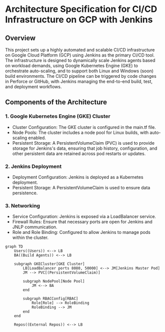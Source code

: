 # Architecture Specification for CI/CD Infrastructure on GCP with Jenkins

## Overview

This project sets up a highly automated and scalable CI/CD infrastructure on Google Cloud Platform (GCP) using Jenkins as the primary CI/CD tool. The infrastructure is designed to dynamically scale Jenkins agents based on workload demands, using Google Kubernetes Engine (GKE) to orchestrate auto-scaling, and to support both Linux and Windows (soon) build environments. The CI/CD pipeline can be triggered by code changes in Perforce or GitHub, with Jenkins managing the end-to-end build, test, and deployment workflows.

## Components of the Architecture

### 1. Google Kubernetes Engine (GKE) Cluster

* Cluster Configuration: The GKE cluster is configured in the main.tf file.
* Node Pools: The cluster includes a node pool for Linux builds, with auto-scaling enabled.
* Persistent Storage: A PersistentVolumeClaim (PVC) is used to provide storage for Jenkins's data, ensuring that job history, configuration, and other persistent data are retained across pod restarts or updates.

### 2. Jenkins Deployment

* Deployment Configuration: Jenkins is deployed as a Kubernetes deployment.
* Persistent Storage: A PersistentVolumeClaim is used to ensure data persistence.

### 3. Networking

* Service Configuration: Jenkins is exposed via a LoadBalancer service.
* Firewall Rules: Ensure that necessary ports are open for Jenkins and JNLP communication.
* Role and Role Binding: Configured to allow Jenkins to manage pods within the cluster.

```mermaid
graph TD
    Users((Users)) <--> LB
    BA((Build Agents)) <--> LB
    
    subgraph GKECluster[GKE Cluster]
        LB[LoadBalancer ports 8080, 50000] <--> JM[Jenkins Master Pod]
        JM --> PVC[(PersistentVolumeClaim)]
        
        subgraph NodePool[Node Pool]
            JM <--> BA
        end
        
        subgraph RBACConfig[RBAC]
            Role[Role] --> RoleBinding
            RoleBinding --> JM
        end
    end
    
    Repos((External Repos)) <--> LB
```
